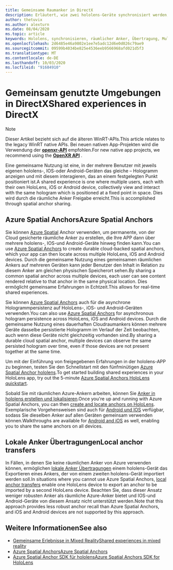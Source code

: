 ```yaml
---
title: Gemeinsame Raumanker in DirectX
description: Erläutert, wie zwei hololens-Geräte synchronisiert werden, indem räumliche Anker gemeinsam genutzt werden.
author: thetuvix
ms.author: alexturn
ms.date: 08/04/2020
ms.topic: article
keywords: Hololens, synchronisieren, räumlicher Anker, Übertragung, Multiplayer, Ansicht, Szenario, Exemplarische Vorgehensweise, Beispielcode, Azure, räumliche Azure-Anker, ASA
ms.openlocfilehash: 2d6485e46a9802e1ee7e5adc12d6e0d026c79ae9
ms.sourcegitcommit: 09599b4034be825e4536eeb9566968afd021d5f3
ms.translationtype: MT
ms.contentlocale: de-DE
ms.lasthandoff: 10/03/2020
ms.locfileid: "91684910"
---
```

# <a name="shared-experiences-in-directx"></a><span data-ttu-id="6f9a9-104">Gemeinsam genutzte Umgebungen in DirectX</span><span class="sxs-lookup"><span data-stu-id="6f9a9-104">Shared experiences in DirectX</span></span>

> [!NOTE]
> <span data-ttu-id="6f9a9-105">Dieser Artikel bezieht sich auf die älteren WinRT-APIs.</span><span class="sxs-lookup"><span data-stu-id="6f9a9-105">This article relates to the legacy WinRT native APIs.</span></span>  <span data-ttu-id="6f9a9-106">Bei neuen nativen App-Projekten wird die Verwendung der **[openxr-API](../native/openxr-getting-started.md)** empfohlen.</span><span class="sxs-lookup"><span data-stu-id="6f9a9-106">For new native app projects, we recommend using the **[OpenXR API](../native/openxr-getting-started.md)** .</span></span>

<span data-ttu-id="6f9a9-107">Eine gemeinsame Nutzung ist eine, in der mehrere Benutzer mit jeweils eigenen hololens-, IOS-oder Android-Geräten das gleiche – Hologramm anzeigen und mit diesem interagieren, das an einem festgelegten Punkt positioniert ist.</span><span class="sxs-lookup"><span data-stu-id="6f9a9-107">A shared experience is one where multiple users, each with their own HoloLens, iOS or Android device, collectively view and interact with the same hologram which is positioned at a fixed point in space.</span></span> <span data-ttu-id="6f9a9-108">Dies wird durch die räumliche Anker Freigabe erreicht.</span><span class="sxs-lookup"><span data-stu-id="6f9a9-108">This is accomplished through spatial anchor sharing.</span></span>

## <a name="azure-spatial-anchors"></a><span data-ttu-id="6f9a9-109">Azure Spatial Anchors</span><span class="sxs-lookup"><span data-stu-id="6f9a9-109">Azure Spatial Anchors</span></span>

<span data-ttu-id="6f9a9-110">Sie können <a href="https://docs.microsoft.com/azure/spatial-anchors/overview" target="_blank">Azure Spatial</a> Anchor verwenden, um permanente, von der Cloud gesicherte räumliche Anker zu erstellen, die Ihre APP dann über mehrere hololens-, IOS-und Android-Geräte hinweg finden kann.</span><span class="sxs-lookup"><span data-stu-id="6f9a9-110">You can use <a href="https://docs.microsoft.com/azure/spatial-anchors/overview" target="_blank">Azure Spatial Anchors</a> to create durable cloud-backed spatial anchors, which your app can then locate across multiple HoloLens, iOS and Android devices.</span></span>  <span data-ttu-id="6f9a9-111">Durch die gemeinsame Nutzung eines gemeinsamen räumlichen Ankers auf mehreren Geräten kann jeder Benutzer den Inhalt in Relation zu diesem Anker am gleichen physischen Speicherort sehen.</span><span class="sxs-lookup"><span data-stu-id="6f9a9-111">By sharing a common spatial anchor across multiple devices, each user can see content rendered relative to that anchor in the same physical location.</span></span>  <span data-ttu-id="6f9a9-112">Dies ermöglicht gemeinsame Erfahrungen in Echtzeit.</span><span class="sxs-lookup"><span data-stu-id="6f9a9-112">This allows for real-time shared experiences.</span></span>

<span data-ttu-id="6f9a9-113">Sie können <a href="https://docs.microsoft.com/azure/spatial-anchors/overview" target="_blank">Azure Spatial Anchors</a> auch für die asynchrone Hologrammpersistenz auf HoloLens-, iOS- und Android-Geräten verwenden.</span><span class="sxs-lookup"><span data-stu-id="6f9a9-113">You can also use <a href="https://docs.microsoft.com/azure/spatial-anchors/overview" target="_blank">Azure Spatial Anchors</a> for asynchronous hologram persistence across HoloLens, iOS and Android devices.</span></span>  <span data-ttu-id="6f9a9-114">Durch die gemeinsame Nutzung eines dauerhaften Cloudraumankers können mehrere Geräte dasselbe persistierte Hologramm im Verlauf der Zeit beobachten, auch wenn diese Geräte nicht gleichzeitig vorhanden sind.</span><span class="sxs-lookup"><span data-stu-id="6f9a9-114">By sharing a durable cloud spatial anchor, multiple devices can observe the same persisted hologram over time, even if those devices are not present together at the same time.</span></span>

<span data-ttu-id="6f9a9-115">Um mit der Einführung von freigegebenen Erfahrungen in der hololens-APP zu beginnen, testen Sie den Schnellstart mit den fünfminütigen <a href="https://docs.microsoft.com/azure/spatial-anchors/quickstarts/get-started-hololens" target="_blank">Azure Spatial Anchor hololens</a>.</span><span class="sxs-lookup"><span data-stu-id="6f9a9-115">To get started building shared experiences in your HoloLens app, try out the 5-minute <a href="https://docs.microsoft.com/azure/spatial-anchors/quickstarts/get-started-hololens" target="_blank">Azure Spatial Anchors HoloLens quickstart</a>.</span></span>

<span data-ttu-id="6f9a9-116">Sobald Sie mit räumlichen Azure-Ankern arbeiten, können Sie <a href="https://docs.microsoft.com/azure/spatial-anchors/concepts/create-locate-anchors-cpp-winrt" target="_blank">Anker in hololens erstellen und lokalisieren</a>.</span><span class="sxs-lookup"><span data-stu-id="6f9a9-116">Once you're up and running with Azure Spatial Anchors, you can then <a href="https://docs.microsoft.com/azure/spatial-anchors/concepts/create-locate-anchors-cpp-winrt" target="_blank">create and locate anchors on HoloLens</a>.</span></span>  <span data-ttu-id="6f9a9-117">Exemplarische Vorgehensweisen sind auch für <a href="https://docs.microsoft.com/azure/spatial-anchors/create-locate-anchors-overview" target="_blank">Android und IOS</a> verfügbar, sodass Sie dieselben Anker auf allen Geräten gemeinsam verwenden können.</span><span class="sxs-lookup"><span data-stu-id="6f9a9-117">Walkthroughs are available for <a href="https://docs.microsoft.com/azure/spatial-anchors/create-locate-anchors-overview" target="_blank">Android and iOS</a> as well, enabling you to share the same anchors on all devices.</span></span>

## <a name="local-anchor-transfers"></a><span data-ttu-id="6f9a9-118">Lokale Anker Übertragungen</span><span class="sxs-lookup"><span data-stu-id="6f9a9-118">Local anchor transfers</span></span>

<span data-ttu-id="6f9a9-119">In Fällen, in denen Sie keine räumlichen Anker von Azure verwenden können, ermöglichen [lokale Anker Übertragungen](../../out-of-scope/local-anchor-transfers-in-directx.md) einem hololens-Gerät das Exportieren eines Ankers, der von einem zweiten hololens-Gerät importiert werden soll.</span><span class="sxs-lookup"><span data-stu-id="6f9a9-119">In situations where you cannot use Azure Spatial Anchors, [local anchor transfers](../../out-of-scope/local-anchor-transfers-in-directx.md) enable one HoloLens device to export an anchor to be imported by a second HoloLens device.</span></span>  <span data-ttu-id="6f9a9-120">Beachten Sie, dass dieser Ansatz weniger robusten Anker als räumliche Azure-Anker bietet und IOS-und Android-Geräte von diesem Ansatz nicht unterstützt werden.</span><span class="sxs-lookup"><span data-stu-id="6f9a9-120">Note that this approach provides less robust anchor recall than Azure Spatial Anchors, and iOS and Android devices are not supported by this approach.</span></span>

## <a name="see-also"></a><span data-ttu-id="6f9a9-121">Weitere Informationen</span><span class="sxs-lookup"><span data-stu-id="6f9a9-121">See also</span></span>
* [<span data-ttu-id="6f9a9-122">Gemeinsame Erlebnisse in Mixed Reality</span><span class="sxs-lookup"><span data-stu-id="6f9a9-122">Shared experiences in mixed reality</span></span>](shared-experiences-in-mixed-reality.md)
* <span data-ttu-id="6f9a9-123"><a href="https://docs.microsoft.com/azure/spatial-anchors" target="_blank">Azure Spatial Anchors</a></span><span class="sxs-lookup"><span data-stu-id="6f9a9-123"><a href="https://docs.microsoft.com/azure/spatial-anchors" target="_blank">Azure Spatial Anchors</a></span></span>
* <span data-ttu-id="6f9a9-124"><a href="https://docs.microsoft.com/cpp/api/spatial-anchors/winrt/" target="_blank">Azure Spatial Anchor SDK für hololens</a></span><span class="sxs-lookup"><span data-stu-id="6f9a9-124"><a href="https://docs.microsoft.com/cpp/api/spatial-anchors/winrt/" target="_blank">Azure Spatial Anchors SDK for HoloLens</a></span></span>